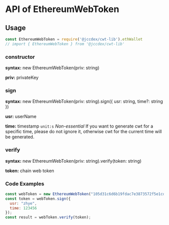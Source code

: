 # API of EthereumWebToken

## Usage

```javascript
const EthereumWebToken = require('@jccdex/cwt-lib').ethWallet
// import { EthereumWebToken } from '@jccdex/cwt-lib'
```

### constructor

**syntax:** new EthereumWebToken(priv: string)

**priv:** privateKey

### sign

**syntax:** new EthereumWebToken(priv: string).sign({ usr: string, time?: string })

**usr:** userName

**time:** timestamp `unit:s` *Non-essential* If you want to generate cwt for a specific time, please do not ignore it, otherwise cwt for the current time will be generated. 

### verify

**syntax:** new EthereumWebToken(priv: string).verify(token: string)

**token:** chain web token

### Code Examples
```javascript
const webToken = new EthereumWebToken("105d31c6d6b19fdac7e3873572f5e1cd787afe912344a4bf3984d94b0cbb8876");
const token = webToken.sign({
  usr: "zhye",
  time: 123456
});
const result = webToken.verify(token);

```

